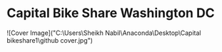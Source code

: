 # Capital Bike Share Washington DC


![Cover Image]("C:\Users\Sheikh Nabil\Anaconda\Desktop\Capital bikeshare1\github cover.jpg")